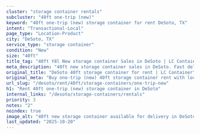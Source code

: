 ```yaml
---
cluster: "storage container rentals"
subcluster: "40ft one-trip (new)"
keyword: "40ft one-trip (new) storage container for rent DeSoto, TX"
intent: "Transactional-Local"
page_type: "Location-Product"
city: "DeSoto, TX"
service_type: "storage container"
condition: "New"
size: "40ft"
title_tag: "40ft Y8l New storage container Sales in DeSoto | LC Container"
meta_description: "40ft new storage container sales in DeSoto. Fast delivery, competitive pricing. Serving storage containers area. Quote ID: 7R8. Call (214) 524-4168 for your free quote today."
original_title: "DeSoto 40ft storage container for rent | LC Container"
original_meta: "Buy one-trip (new) 40ft storage container rent with local delivery in DeSoto, TX. LC Container — local Since 2003. Request a fast quote today."
url_slug: "/desoto/rent/40ft/storage-containers/one-trip-new"
h1: "Rent 40ft one-trip (new) storage container in DeSoto"
internal_links: "/desoto/storage-containers/rentals"
priority: 3
notes: "2"
noindex: true
image_alt: "40ft new storage container available for delivery in DeSoto"
last_updated: "2025-10-20"
---
```


<!-- TODO: Add unique city/inventory copy, images, and internal links here. -->
